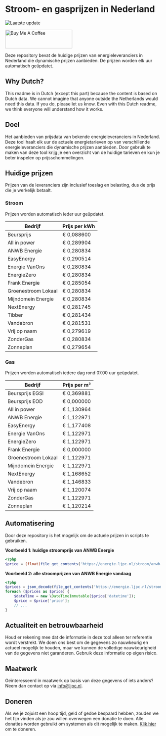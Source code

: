 # Stroom- en gasprijzen in Nederland

![Laatste update](https://img.shields.io/badge/laatste%20update-2023--10--01%2002%3A00%20CET-brightgreen)

<a href="https://www.buymeacoffee.com/Lars-" target="_blank"><img src="https://cdn.buymeacoffee.com/buttons/v2/default-orange.png" alt="Buy Me A Coffee" height="60" style="height: 60px !important;width: 217px !important;" ></a>

Deze repository bevat de huidige prijzen van energieleveranciers in Nederland die dynamische prijzen aanbieden. De prijzen worden elk uur automatisch geüpdatet.

## Why Dutch?

This readme is in Dutch (except this part) because the content is based on Dutch data. We cannot imagine that anyone outside the Netherlands would need this data. If you do, please let us know. Even with this Dutch readme, we think
everyone will understand how it works.

## Doel

Het aanbieden van prijsdata van bekende energieleveranciers in Nederland. Deze tool haalt elk uur de actuele energietarieven op van verschillende energieleveranciers die dynamische prijzen aanbieden. Door gebruik te maken van deze tool
krijg je een overzicht van de huidige tarieven en kun je beter inspelen op prijsschommelingen.

## Huidige prijzen

Prijzen van de leveranciers zijn inclusief toeslag en belasting, dus de prijs die je werkelijk betaalt.

### Stroom

Prijzen worden automatisch ieder uur geüpdatet.

 Bedrijf | Prijs per kWh 
---------|---------------
Beursprijs | € 0,088600
All in power | € 0,289904
ANWB Energie | € 0,280834
EasyEnergy | € 0,290514
Energie VanOns | € 0,280834
EnergieZero | € 0,280834
Frank Energie | € 0,285054
Groenestroom Lokaal | € 0,280834
Mijndomein Energie | € 0,280834
NextEnergy | € 0,281745
Tibber | € 0,281434
Vandebron | € 0,281531
Vrij op naam | € 0,279619
ZonderGas | € 0,280834
Zonneplan | € 0,279654


### Gas

Prijzen worden automatisch iedere dag rond 07.00 uur geüpdatet.

 Bedrijf | Prijs per m³ 
---------|--------------
Beursprijs EGSI | € 0,369881
Beursprijs EOD | € 0,000000
All in power | € 1,130964
ANWB Energie | € 1,122971
EasyEnergy | € 1,177408
Energie VanOns | € 1,122971
EnergieZero | € 1,122971
Frank Energie | € 0,000000
Groenestroom Lokaal | € 1,122971
Mijndomein Energie | € 1,122971
NextEnergy | € 1,168652
Vandebron | € 1,146833
Vrij op naam | € 1,120074
ZonderGas | € 1,122971
Zonneplan | € 1,120214


## Automatisering

Door deze repository is het mogelijk om de actuele prijzen in scripts te gebruiken.

**Voorbeeld 1: huidige stroomprijs van ANWB Energie**

```php
<?php
$price = (float)file_get_contents('https://energie.ljpc.nl/stroom/anwb-energie-nu.txt');

```

**Voorbeeld 2: alle stroomprijzen van ANWB Energie vandaag**

```php
<?php
$prices = json_decode(file_get_contents('https://energie.ljpc.nl/stroom/all-in-power-vandaag.json'),true);
foreach ($prices as $price) {
    $dateTime = new \DateTimeImmutable($price['datetime']);
    $price = $price['price'];
    // ...
}
```

## Actualiteit en betrouwbaarheid

Houd er rekening mee dat de informatie in deze tool alleen ter referentie wordt verstrekt. We doen ons best om de gegevens zo nauwkeurig en actueel mogelijk te houden, maar we kunnen de volledige nauwkeurigheid van de gegevens niet
garanderen. Gebruik deze informatie op eigen risico.

## Maatwerk

Geïnteresseerd in maatwerk op basis van deze gegevens of iets anders? Neem dan contact op
via [info@ljpc.nl](mailto:info@ljpc.nl?subject=Energie%20prijzen).

## Doneren

Als we je zojuist een hoop tijd, geld of gedoe bespaard hebben, zouden we het fijn vinden als je zou willen overwegen een
donatie te doen. Alle donaties worden gebruikt om systemen als dit mogelijk te
maken. [Klik hier](https://www.buymeacoffee.com/Lars-) om te doneren.
